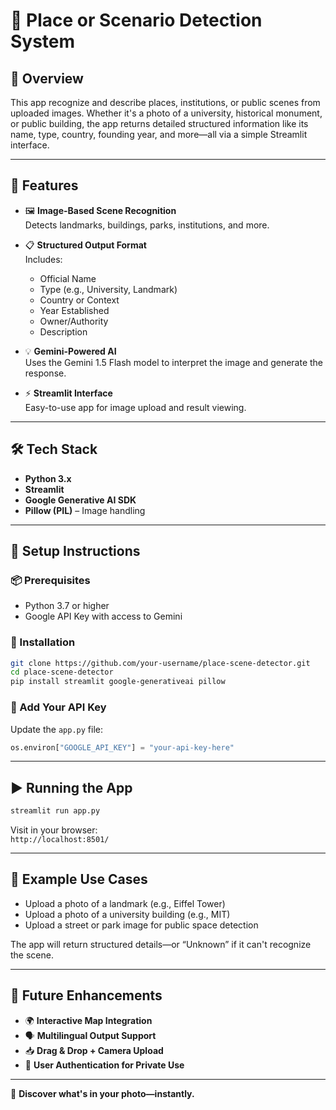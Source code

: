 # 🧠 Place or Scenario Detection System

## 📖 Overview

This app recognize and describe places, institutions, or public scenes from uploaded images. Whether it's a photo of a university, historical monument, or public building, the app returns detailed structured information like its name, type, country, founding year, and more—all via a simple Streamlit interface.

---

## 📂 Features

- 🖼️ **Image-Based Scene Recognition**  
  Detects landmarks, buildings, parks, institutions, and more.

- 📋 **Structured Output Format**  
  Includes:
  - Official Name  
  - Type (e.g., University, Landmark)  
  - Country or Context  
  - Year Established  
  - Owner/Authority  
  - Description

- 💡 **Gemini-Powered AI**  
  Uses the Gemini 1.5 Flash model to interpret the image and generate the response.

- ⚡ **Streamlit Interface**  
  Easy-to-use app for image upload and result viewing.

---

## 🛠️ Tech Stack

- **Python 3.x**
- **Streamlit**
- **Google Generative AI SDK**
- **Pillow (PIL)** – Image handling

---

## 🚀 Setup Instructions

### 📦 Prerequisites

- Python 3.7 or higher
- Google API Key with access to Gemini

### 🔧 Installation

```bash
git clone https://github.com/your-username/place-scene-detector.git
cd place-scene-detector
pip install streamlit google-generativeai pillow
```

### 🔑 Add Your API Key

Update the `app.py` file:
```python
os.environ["GOOGLE_API_KEY"] = "your-api-key-here"
```

---

## ▶️ Running the App

```bash
streamlit run app.py
```

Visit in your browser:  
`http://localhost:8501/`

---

## 📸 Example Use Cases

- Upload a photo of a landmark (e.g., Eiffel Tower)
- Upload a photo of a university building (e.g., MIT)
- Upload a street or park image for public space detection

The app will return structured details—or “Unknown” if it can't recognize the scene.

---

## 📌 Future Enhancements

- 🌍 **Interactive Map Integration**
- 🗣️ **Multilingual Output Support**
- 📥 **Drag & Drop + Camera Upload**
- 🔐 **User Authentication for Private Use**

---

🚀 **Discover what's in your photo—instantly.**

